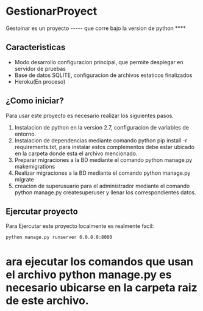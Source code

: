 # GestionarProyect

Gestoinar es un proyecto ----- que corre bajo la version de python ****

## Caracteristicas

- Modo desarrollo configuracion principal, que permite desplegar en servidor de pruebas
- Base de datos SQLITE, configuracion de archivos estaticos finalizados
- Heroku(En proceso)

## ¿Como iniciar?

Para usar este proyecto es necesario realizar los siguientes pasos.

1. Instalacion de python en la version 2.7, configuracion de variables de entorno.
2. Instalacion de dependencias mediante comando python pip install -r requirements.txt,
   para instalar estos complementos debe estar ubicado en la carpeta donde esta el archivo mencionado.
3. Preparar migraciones a la BD mediante el comando python manage.py makemigrations
4. Realizar migraciones a la BD mediante el comando python manage.py migrate
5. creacion de superusuario para el administrador mediante el comando python manage.py createsuperuser
   y llenar los correspondientes datos.
  

## Ejercutar proyecto

Para Ejercutar este proyecto localmente es realmente facil:

    python manage.py runserver 0.0.0.0:8000


# ara ejecutar los comandos que usan el archivo python manage.py es necesario ubicarse en la carpeta raiz de este archivo.
